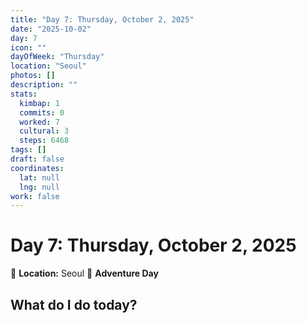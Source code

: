 ```yaml
---
title: "Day 7: Thursday, October 2, 2025"
date: "2025-10-02"
day: 7
icon: ""
dayOfWeek: "Thursday"
location: "Seoul"
photos: []
description: ""
stats:
  kimbap: 1
  commits: 0
  worked: 7
  cultural: 3
  steps: 6468
tags: []
draft: false
coordinates:
  lat: null
  lng: null
work: false
---
```

# Day 7: Thursday, October 2, 2025

📍 **Location:** Seoul
🎒 **Adventure Day**

## What do I do today?


